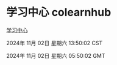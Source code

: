 # 学习中心 colearnhub
[学习中心](http://219.139.197.74:56308/colearnhub/)

2024年 11月 02日 星期六 13:50:02 CST

2024年 11月 02日 星期六 05:50:02 GMT
